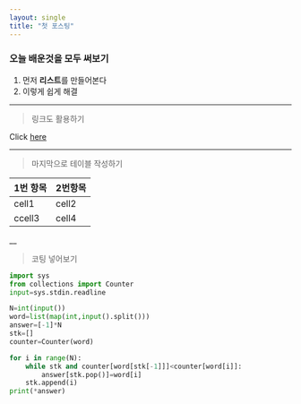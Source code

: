 ```yaml
---
layout: single
title: "첫 포스팅"
---
```

### 오늘 배운것을 모두 써보기
   1. 먼저 **리스트**를 만들어본다
   2. 이렇게 쉽게 해결
___
> 링크도 활용하기

Click [here](www.naver.com)
___
> 마지막으로 테이블 작성하기
> 
|1번 항목|2번항목|
|:--|:--|
|cell1|cell2|
|ccell3|cell4|
__
>코팅 넣어보기

``` py
import sys
from collections import Counter
input=sys.stdin.readline

N=int(input())
word=list(map(int,input().split()))
answer=[-1]*N
stk=[]
counter=Counter(word)

for i in range(N):
    while stk and counter[word[stk[-1]]]<counter[word[i]]:
        answer[stk.pop()]=word[i]
    stk.append(i)
print(*answer)
```
